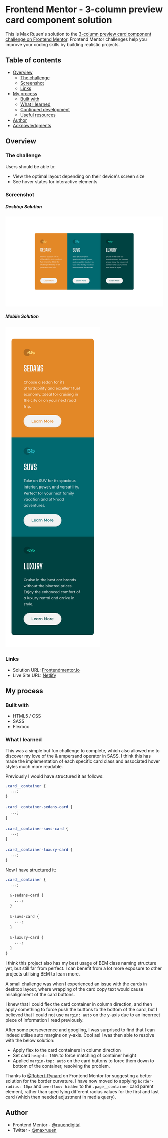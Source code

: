 # Frontend Mentor - 3-column preview card component solution

This is Max Ruuen's solution to the [3-column preview card component challenge on Frontend Mentor](https://www.frontendmentor.io/challenges/3column-preview-card-component-pH92eAR2-). Frontend Mentor challenges help you improve your coding skills by building realistic projects.

## Table of contents

- [Overview](#overview)
  - [The challenge](#the-challenge)
  - [Screenshot](#screenshot)
  - [Links](#links)
- [My process](#my-process)
  - [Built with](#built-with)
  - [What I learned](#what-i-learned)
  - [Continued development](#continued-development)
  - [Useful resources](#useful-resources)
- [Author](#author)
- [Acknowledgments](#acknowledgments)

## Overview

### The challenge

Users should be able to:

- View the optimal layout depending on their device's screen size
- See hover states for interactive elements

### Screenshot

##### Desktop Solution

![](./screenshot-desktop.png)

##### Mobile Solution

![](./screenshot-mobile.png)

### Links

- Solution URL: [Frontendmentor.io]()
- Live Site URL: [Netlify](https://rd-challenge-3-column-card.netlify.app/)

## My process

### Built with

- HTML5 / CSS
- SASS
- Flexbox

### What I learned

This was a simple but fun challenge to complete, which also allowed me to discover my love of the & ampersand operator in SASS. I think this has made the implementation of each specific card class and associated hover styles much more readable.

Previously I would have structured it as follows:

```css
.card__container {
  ...;
}

.card__container-sedans-card {
  ...;
}

.card__container-suvs-card {
  ...;
}

.card__container-luxury-card {
  ...;
}
```

Now I have structured it:

```css
.card__container {
  ...;

  &-sedans-card {
    ...;
  }

  &-suvs-card {
    ...;
  }

  &-luxury-card {
    ...;
  }
}
```

I think this project also has my best usage of BEM class naming structure yet, but still far from perfect. I can benefit from a lot more exposure to other projects utilising BEM to learn more.

A small challenge was when I experienced an issue with the cards in desktop layout, where wrapping of the card copy text would cause misalignment of the card buttons.

I knew that I could flex the card container in column direction, and then apply something to force push the buttons to the bottom of the card, but I believed that I could not use `margin: auto` on the y-axis due to an incorrect piece of information I read previously.

After some perseverence and googling, I was surprised to find that I can indeed utilise auto margins on y-axis. Cool as!
I was then able to resolve with the below solution:

- Apply flex to the card containers in column direction
- Set card `height: 100%` to force matching of container height
- Applied `margin-top: auto` on the card buttons to force them down to bottom of the container, resolving the problem.

Thanks to [@Robert-Rynard](https://www.frontendmentor.io/profile/Robert-Rynard) on Frontend Mentor for suggesting a better solution for the border curvature. I have now moved to applying `border-radius: 10px` and `overflow: hidden` to the `.page__container` card parent element, rather than specifying different radius values for the first and last card (which then needed adjustment in media query).

## Author

- Frontend Mentor - [@ruuendigital](https://www.frontendmentor.io/profile/ruuendigital)
- Twitter - [@maxruuen](https://www.twitter.com/maxruuen)
